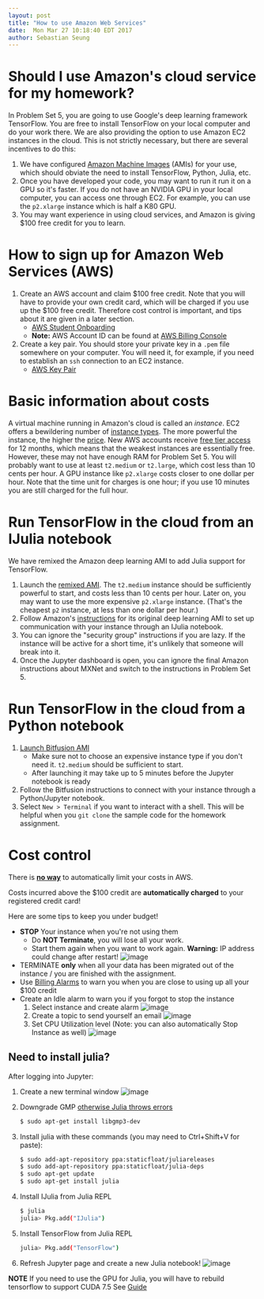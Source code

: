 ```yaml
---
layout: post
title: "How to use Amazon Web Services"
date:  Mon Mar 27 10:18:40 EDT 2017
author: Sebastian Seung
---
```


# Should I use Amazon's cloud service for my homework?

In Problem Set 5, you are going to use Google's deep learning framework TensorFlow. You are free to install TensorFlow on your local computer and do your work there.  We are also providing the option to use Amazon EC2 instances in the cloud.  This is not strictly necessary, but there are several incentives to do this:
  1. We have configured [Amazon Machine Images](https://en.wikipedia.org/wiki/Amazon_Machine_Image) (AMIs) for your use, which should obviate the need to install TensorFlow, Python, Julia, etc. 
  2. Once you have developed your code, you may want to run it run it on a GPU so it's faster. If you do not have an NVIDIA GPU in your local computer, you can access one through EC2.  For example, you can use the `p2.xlarge` instance which is half a K80 GPU. 
  3. You may want experience in using cloud services, and Amazon is giving $100 free credit for you to learn.

# How to sign up for Amazon Web Services (AWS)

1. Create an AWS account and claim $100 free credit.  Note that you will have to provide your own credit card, which will be charged if you use up the $100 free credit.  Therefore cost control is important, and tips about it are given in a later section.
    * [AWS Student Onboarding](https://drive.google.com/file/d/0B-EJQbRhH_OtR0l6bm1kT2hfenc/view?usp=sharing) 
    * __Note:__ AWS Account ID can be found at [AWS Billing Console](https://console.aws.amazon.com/billing/home?#/account)
1. Create a key pair. You should store your private key in a `.pem` file somewhere on your computer. You will need it, for example, if you need to establish an `ssh` connection to an EC2 instance.
    * [AWS Key Pair](https://console.aws.amazon.com/ec2/v2/home?region=us-east-1#KeyPairs:sort=keyName)

# Basic information about costs
A virtual machine running in Amazon's cloud is called an *instance*.  EC2 offers a bewildering number of [instance types](https://aws.amazon.com/ec2/instance-types/).  The more powerful the instance, the higher the [price](http://www.ec2instances.info/). New AWS accounts receive [free tier access](https://aws.amazon.com/free/faqs/) for 12 months, which means that the weakest instances are essentially free.  However, these may not have enough RAM for Problem Set 5. You will probably want to use at least `t2.medium` or `t2.large`, which cost less than 10 cents per hour.  A GPU instance like `p2.xlarge` costs closer to one dollar per hour.  Note that the time unit for charges is one hour; if you use 10 minutes you are still charged for the full hour.

# Run TensorFlow in the cloud from an IJulia notebook

We have remixed the Amazon deep learning AMI to add Julia support for TensorFlow. 
    
   1. Launch the [remixed AMI](https://console.aws.amazon.com/ec2/v2/home?region=<region>#LaunchInstanceWizard:ami=ami-c8d46ade).  The `t2.medium` instance should be sufficiently powerful to start, and costs less than 10 cents per hour.  Later on, you may want to use the more expensive `p2.xlarge` instance. (That's the cheapest `p2` instance, at less than one dollar per hour.)
   2. Follow Amazon's [instructions](https://aws.amazon.com/blogs/ai/the-aws-deep-learning-ami-now-with-ubuntu/) for its original deep learning AMI to set up communication with your instance through an IJulia notebook.
   3. You can ignore the "security group" instructions if you are lazy.  If the instance will be active for a short time, it's unlikely that someone will break into it.
   4. Once the Jupyter dashboard is open, you can ignore the final Amazon instructions about MXNet and switch to the instructions in Problem Set 5.
    
# Run TensorFlow in the cloud from a Python notebook

1. [Launch Bitfusion AMI](http://www.bitfusion.io/2016/05/09/easy-tensorflow-model-training-aws/)
   * Make sure not to choose an expensive instance type if you don't need it.  `t2.medium` should be sufficient to start.
   * After launching it may take up to 5 minutes before the Jupyter notebook is ready
1. Follow the Bitfusion instructions to connect with your instance through a Python/Jupyter notebook. 
1. Select `New > Terminal` if you want to interact with a shell.  This will be helpful when you `git clone` the sample code for the homework assignment.

# Cost control
There is __[no way](https://forums.aws.amazon.com/thread.jspa?threadID=58127)__ to automatically limit your costs in AWS.

Costs incurred above the $100 credit are __automatically charged__ to your registered credit card!

Here are some tips to keep you under budget!

* __STOP__ Your instance when you're not using them
    * Do __NOT Terminate__, you will lose all your work.
    * Start them again when you want to work again. __Warning:__ IP address could change after restart!
    ![image](https://cloud.githubusercontent.com/assets/1668987/24265114/c976a346-0fd8-11e7-9bde-cf18cdd0680b.png)
* TERMINATE __only__ when all your data has been migrated out of the instance / you are finished with the assignment.
* Use [Billing Alarms](http://docs.aws.amazon.com/awsaccountbilling/latest/aboutv2/free-tier-alarms) to warn you when you are close to using up all your $100 credit
* Create an Idle alarm to warn you if you forgot to stop the instance
    1. Select instance and create alarm
    ![image](https://cloud.githubusercontent.com/assets/1668987/24265190/0d1c6a86-0fd9-11e7-85c7-a71dd3858ee7.png)
    1. Create a topic to send yourself an email
    ![image](https://cloud.githubusercontent.com/assets/1668987/24264665/8f73565e-0fd7-11e7-9d31-4815ba0223ef.png)
    1. Set CPU Utilization level (Note: you can also automatically Stop Instance as well)
    ![image](https://cloud.githubusercontent.com/assets/1668987/24265020/8a7f030e-0fd8-11e7-9fd6-490524642155.png)

## Need to install julia?
After logging into Jupyter:
1. Create a new terminal window
    ![image](https://cloud.githubusercontent.com/assets/1668987/24310481/79a4fd4e-10a6-11e7-83c0-d46ebd7ed8ed.png)
1. Downgrade GMP [otherwise Julia throws errors](https://github.com/JuliaLang/julia/issues/12741)
    ````bash
    $ sudo apt-get install libgmp3-dev
    ````
1. Install julia with these commands (you may need to Ctrl+Shift+V for paste):
    ```bash
    $ sudo add-apt-repository ppa:staticfloat/juliareleases
    $ sudo add-apt-repository ppa:staticfloat/julia-deps
    $ sudo apt-get update
    $ sudo apt-get install julia
    ````

1. Install IJulia from Julia REPL
    ````bash
    $ julia
    julia> Pkg.add("IJulia")
    ````
1. Install TensorFlow from Julia REPL
    ```bash
    julia> Pkg.add("TensorFlow")
    ```
1. Refresh Jupyter page and create a new Julia notebook!
    ![image](https://cloud.githubusercontent.com/assets/1668987/24311959/d15d0ab2-10ac-11e7-9787-594a60b3301a.png)
    
**NOTE** If you need to use the GPU for Julia, you will have to rebuild tensorflow to support CUDA 7.5 See [Guide](https://github.com/malmaud/TensorFlow.jl#installation)

